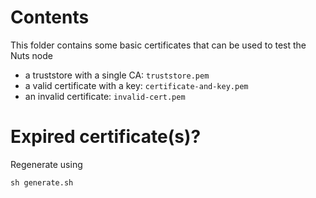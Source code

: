 # Contents
This folder contains some basic certificates that can be used to test the Nuts node
- a truststore with a single CA: `truststore.pem`
- a valid certificate with a key: `certificate-and-key.pem`
- an invalid certificate: `invalid-cert.pem`

# Expired certificate(s)?
Regenerate using
```shell
sh generate.sh
```